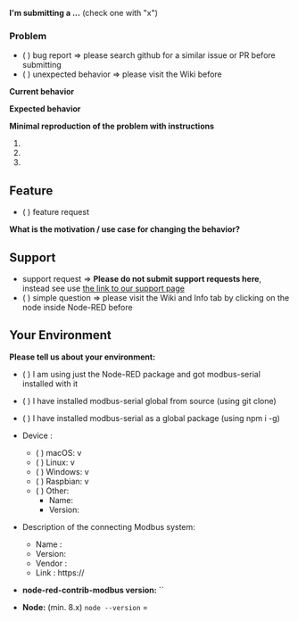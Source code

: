 <!--
IF YOU DON'T FILL OUT THE FOLLOWING INFORMATION WE MIGHT CLOSE YOUR ISSUE WITHOUT INVESTIGATING
-->

**I'm submitting a ...**  (check one with "x")

### Problem
 - ( ) bug report => please search github for a similar issue or PR before submitting
 - ( ) unexpected behavior => please visit the Wiki before
 
 **Current behavior**
 <!-- Describe how the bug or problem manifests. -->
 
 **Expected behavior**
 <!-- Describe what the behavior would be without the bug or problem. -->
 
 **Minimal reproduction of the problem with instructions**
 <!--
 If the current behavior is a bug or you can illustrate your feature request better with an example, 
 please provide the *STEPS TO REPRODUCE* and if possible a *MINIMAL DEMO FLOW* for Node-RED of the problem.
 -->
   1. 
   2. 
   3. 
   
 ## Feature
 - ( ) feature request
 
 **What is the motivation / use case for changing the behavior?**
 <!-- Describe the motivation or the concrete use case -->
 
 
 ## Support
 - support request => **Please do not submit support requests here**, instead see use [the link to our support page](https://bianco-royal.cloud/supporter/#/content/backer)
 - ( ) simple question => please visit the Wiki and Info tab by clicking on the node inside Node-RED before

## Your Environment
**Please tell us about your environment:**
<!-- system, Modbus server or client type, package manager, equipment, vendor info -->


  * ( ) I am using just the Node-RED package and got modbus-serial installed with it
  * ( ) I have installed modbus-serial global from source (using git clone)
  * ( ) I have installed modbus-serial as a global package (using npm i -g)
        
  * Device :
    
    - ( ) macOS: v 
    - ( ) Linux: v 
    - ( ) Windows: v 
    - ( ) Raspbian: v 
    - ( ) Other:
         - Name:
         - Version:
   
   * Description of the connecting Modbus system:
   
     - Name   :
     - Version:
     - Vendor :
     - Link   : https://
     
    
* **node-red-contrib-modbus version:** ``
<!-- Check which is the hash of the last commit from node-red-contrib-modbus that you have locally -->

* **Node:** (min. 8.x)
   `node --version` =

